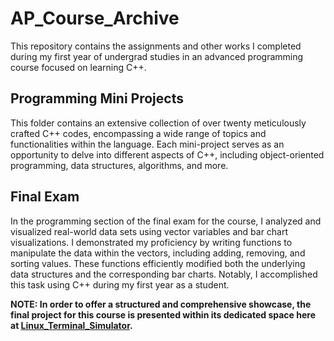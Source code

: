 # AP_Course_Archive
This repository contains the assignments and other works I completed during my first year of undergrad studies in an advanced programming course focused on learning C++.

## Programming Mini Projects
This folder contains an extensive collection of over twenty meticulously crafted C++ codes, encompassing a wide range of topics and functionalities within the language. Each mini-project serves as an opportunity to delve into different aspects of C++, including object-oriented programming, data structures, algorithms, and more.

## Final Exam
In the programming section of the final exam for the course, I analyzed and visualized real-world data sets using vector variables and bar chart visualizations. I demonstrated my proficiency by writing functions to manipulate the data within the vectors, including adding, removing, and sorting values. These functions efficiently modified both the underlying data structures and the corresponding bar charts. Notably, I accomplished this task using C++ during my first year as a student.

**NOTE: In order to offer a structured and comprehensive showcase, the final project for this course is presented within its dedicated space here at **[Linux_Terminal_Simulator](https://github.com/MelvinMo/Linux_Terminal_Simulator)**.**
